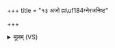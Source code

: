 +++
title = "१३ अजो ह्य\uf184ग्नेरजनिष्ट"

+++
<details><summary>मूलम् (VS)</summary>

अ॒जो ह्यग्नेरज॑निष्ट॒ शोका॒द्विप्रो॒ विप्र॑स्य॒ सह॑सो विप॒श्चित्। इ॒ष्टं पू॒र्तम॒भिपू॑र्तं॒ वष॑ट्कृतं॒ तद्दे॒वा ऋ॑तु॒शः क॑ल्पयन्तु ॥
</details>